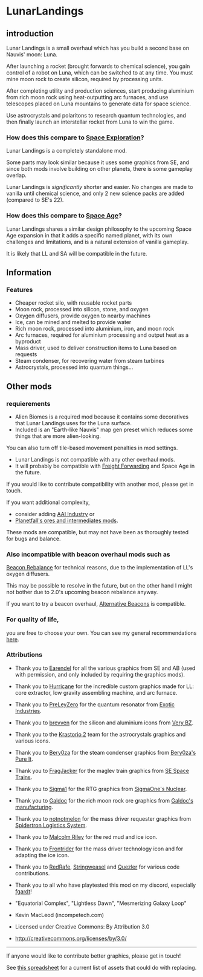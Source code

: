 # LunarLandings
## introduction
Lunar Landings is a small overhaul which has you build a second base on Nauvis' moon: Luna.

After launching a rocket (brought forwards to chemical science), you gain control of a robot on Luna, which can be switched to at any time. 
You must mine moon rock to create silicon, required by processing units. 

After completing utility and production sciences, start producing aluminium from rich moon rock using heat-outputting arc furnaces, and use telescopes placed on Luna mountains to generate data for space science. 

Use astrocrystals and polaritons to research quantum technologies, and then finally launch an interstellar rocket from Luna to win the game.

### How does this compare to [Space Exploration](https://mods.factorio.com/mod/space-exploration)?
Lunar Landings is a completely standalone mod. 

Some parts may look similar because it uses some graphics from SE, and since both mods involve building on other planets, there is some gameplay overlap.

Lunar Landings is _significantly_ shorter and easier. No changes are made to vanilla until chemical science, and only 2 new science packs are added (compared to SE's 22).

### How does this compare to [Space Age](https://factorio.com/blog/post/fff-373)?
Lunar Landings shares a similar design philosophy to the upcoming Space Age expansion in that it adds a specific named planet, with its own challenges and limitations, and is a natural extension of vanilla gameplay. 

It is likely that LL and SA will be compatible in the future.

## Information

### Features
- Cheaper rocket silo, with reusable rocket parts
- Moon rock, processed into silicon, stone, and oxygen
- Oxygen diffusers, provide oxygen to nearby machines
- Ice, can be mined and melted to provide water
- Rich moon rock, processed into aluminium, iron, and moon rock
- Arc furnaces, required for aluminium processing and output heat as a byproduct
- Mass driver, used to deliver construction items to Luna based on requests
- Steam condenser, for recovering water from steam turbines
- Astrocrystals, processed into quantum things...

## Other mods
### requierements
- Alien Biomes is a required mod because it contains some decoratives that Lunar Landings uses for the Luna surface. 
- Included is an "Earth-like Nauvis" map gen preset which reduces some things that are more alien-looking. 

You can also turn off tile-based movement penalties in mod settings.
- Lunar Landings is not compatible with any other overhaul mods.
- It will probably be compatible with [Freight Forwarding](https://mods.factorio.com/mod/FreightForwarding) and Space Age in the future. 

If you would like to contribute compatibility with another mod, please get in touch.

If you want additional complexity, 

- consider adding [AAI Industry](https://mods.factorio.com/mod/aai-industry) or
- [Planetfall's ores and intermediates mods](https://mods.factorio.com/user/planetfall). 

These mods are compatible, but may not have been as thoroughly tested for bugs and balance.

### Also incompatible with beacon overhaul mods such as 
[Beacon Rebalance](https://mods.factorio.com/mod/wret-beacon-rebalance-mod) for technical reasons, due to the implementation of LL's oxygen diffusers. 

This may be possible to resolve in the future, but on the other hand I might not bother due to 2.0's upcoming beacon rebalance anyway. 

If you want to try a beacon overhaul, [Alternative Beacons](https://mods.factorio.com/mod/alternative-beacons) is compatible.

### For quality of life, 

you are free to choose your own. You can see my general recommendations [here](https://mods.factorio.com/mod/X-QoL).

### Attributions
- Thank you to [Earendel](https://mods.factorio.com/user/Earendel) for all the various graphics from SE and AB (used with permission, and only included by requiring the graphics mods).
- Thank you to [Hurricane](https://mods.factorio.com/user/Hurricane046) for the incredible custom graphics made for LL: core extractor, low gravity assembling machine, and arc furnace.
- Thank you to [PreLeyZero](https://mods.factorio.com/user/PreLeyZero) for the quantum resonator from [Exotic Industries](https://mods.factorio.com/mod/exotic-industries).
- Thank you to [brevven](https://mods.factorio.com/user/brevven) for the silicon and aluminium icons from [Very BZ](https://mods.factorio.com/mod/bzvery).
- Thank you to the [Krastorio 2](https://mods.factorio.com/mod/Krastorio2) team for the astrocrystals graphics and various icons.
- Thank you to [Bery0za](https://mods.factorio.com/user/Bery0za) for the steam condenser graphics from [Bery0za's Pure It](https://mods.factorio.com/mod/bery0zas-pure-it).
- Thank you to [FragJacker](https://mods.factorio.com/user/FragJacker) for the maglev train graphics from [SE Space Trains](https://mods.factorio.com/mod/se-space-trains).
- Thank you to [Sigma1](https://mods.factorio.com/user/Sigma1) for the RTG graphics from [SigmaOne's Nuclear](https://mods.factorio.com/mods/Sigma1/SigmaOne_Nuclear).
- Thank you to [Galdoc](https://mods.factorio.com/user/Galdoc) for the rich moon rock ore graphics from [Galdoc's manufacturing](https://mods.factorio.com/mod/galdocs-manufacturing).
- Thank you to [notnotmelon](https://mods.factorio.com/user/notnotmelon) for the mass driver requester graphics from [Spidertron Logistics System](https://mods.factorio.com/mod/spidertron-logistics).
- Thank you to [Malcolm Riley](https://github.com/malcolmriley/unused-renders) for the red mud and ice icon.
- Thank you to [Frontrider](https://mods.factorio.com/user/Frontrider) for the mass driver technology icon and for adapting the ice icon.
- Thank you to [RedRafe](https://mods.factorio.com/user/RedRafe), [Stringweasel](https://mods.factorio.com/user/Stringweasel) and [Quezler](https://mods.factorio.com/user/Quezler) for various code contributions.
- Thank you to all who have playtested this mod on my discord, especially [fgardt](https://mods.factorio.com/user/fgardt)!

- "Equatorial Complex", "Lightless Dawn", "Mesmerizing Galaxy Loop"
- Kevin MacLeod (incompetech.com)
- Licensed under Creative Commons: By Attribution 3.0
- http://creativecommons.org/licenses/by/3.0/

---
If anyone would like to contribute better graphics, please get in touch! 

See [this spreadsheet](https://docs.google.com/spreadsheets/d/1FhgrZ515K0LOmLnjiVnLSTErVAsyBAdzu2bxaOg-TPY/edit?usp=sharing) for a current list of assets that could do with replacing.
